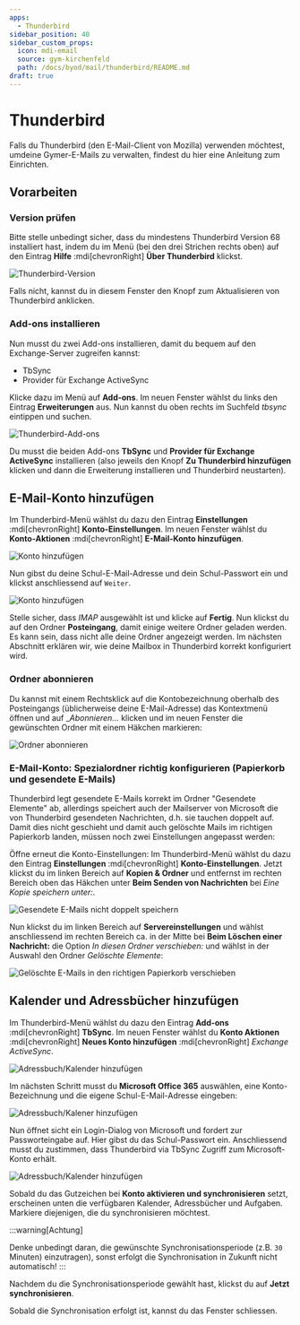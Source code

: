 ```yaml
---
apps:
  - Thunderbird
sidebar_position: 40
sidebar_custom_props:
  icon: mdi-email
  source: gym-kirchenfeld
  path: /docs/byod/mail/thunderbird/README.md
draft: true
---
```


# Thunderbird



Falls du Thunderbird (den E-Mail-Client von Mozilla) verwenden möchtest, umdeine Gymer-E-Mails zu verwalten, findest du hier eine Anleitung zum Einrichten.

## Vorarbeiten

### Version prüfen
Bitte stelle unbedingt sicher, dass du mindestens Thunderbird Version 68 installiert hast, indem du im Menü (bei den drei Strichen rechts oben) auf den Eintrag __Hilfe__ :mdi[chevronRight] __Über Thunderbird__ klickst.

![Thunderbird-Version](./tb-version.png)

Falls nicht, kannst du in diesem Fenster den Knopf zum Aktualisieren von Thunderbird anklicken.


### Add-ons installieren
Nun musst du zwei Add-ons installieren, damit du bequem auf den Exchange-Server zugreifen kannst:

- TbSync
- Provider für Exchange ActiveSync

Klicke dazu im Menü auf __Add-ons__. Im neuen Fenster wählst du links den Eintrag __Erweiterungen__ aus. Nun kannst du oben rechts im Suchfeld _tbsync_ eintippen und suchen.

![Thunderbird-Add-ons](./tb-addons.png)

Du musst die beiden Add-ons **TbSync** und **Provider für Exchange ActiveSync** installieren (also jeweils den Knopf __Zu Thunderbird hinzufügen__ klicken und dann die Erweiterung installieren und Thunderbird neustarten).


## E-Mail-Konto hinzufügen
Im Thunderbird-Menü wählst du dazu den Eintrag __Einstellungen__ :mdi[chevronRight] __Konto-Einstellungen__. Im neuen Fenster wählst du __Konto-Aktionen__ :mdi[chevronRight] __E-Mail-Konto hinzufügen__.

![Konto hinzufügen](./tb-1.png)

Nun gibst du deine Schul-E-Mail-Adresse und dein Schul-Passwort ein und klickst anschliessend auf `Weiter`.

![Konto hinzufügen](./tb-2.png)

Stelle sicher, dass _IMAP_ ausgewählt ist und klicke auf __Fertig__. Nun klickst du auf den Ordner **Posteingang**, damit einige weitere Ordner geladen werden. Es kann sein, dass nicht alle deine Ordner angezeigt werden. Im nächsten Abschnitt erklären wir, wie deine Mailbox in Thunderbird korrekt konfiguriert wird.


### Ordner abonnieren
Du kannst mit einem Rechtsklick auf die Kontobezeichnung oberhalb des Posteingangs (üblicherweise deine E-Mail-Adresse) das Kontextmenü öffnen und auf __Abonnieren…_ klicken und im neuen Fenster die gewünschten Ordner mit einem Häkchen markieren:

![Ordner abonnieren](./tb-subscribe.png)


### E-Mail-Konto: Spezialordner richtig konfigurieren (Papierkorb und gesendete E-Mails)
Thunderbird legt gesendete E-Mails korrekt im Ordner "Gesendete Elemente" ab, allerdings speichert auch der Mailserver von Microsoft die von Thunderbird gesendeten Nachrichten, d.h. sie tauchen doppelt auf. Damit dies nicht geschieht und damit auch gelöschte Mails im richtigen Papierkorb landen, müssen noch zwei Einstellungen angepasst werden:

Öffne erneut die Konto-Einstellungen: Im Thunderbird-Menü wählst du dazu den Eintrag __Einstellungen__ :mdi[chevronRight] __Konto-Einstellungen__. Jetzt klickst du im linken Bereich auf __Kopien & Ordner__ und entfernst im rechten Bereich oben das Häkchen unter **Beim Senden von Nachrichten** bei _Eine Kopie speichern unter:_.

![Gesendete E-Mails nicht doppelt speichern](./tb-sent.png)

Nun klickst du im linken Bereich auf __Servereinstellungen__ und wählst anschliessend im rechten Bereich ca. in der Mitte bei **Beim Löschen einer Nachricht:** die Option _In diesen Ordner verschieben:_ und wählst in der Auswahl den Ordner _Gelöschte Elemente_:

![Gelöschte E-Mails in den richtigen Papierkorb verschieben](./tb-trash.png)


## Kalender und Adressbücher hinzufügen
Im Thunderbird-Menü wählst du dazu den Eintrag __Add-ons__ :mdi[chevronRight] __TbSync__. Im neuen Fenster wählst du __Konto Aktionen__ :mdi[chevronRight] __Neues Konto hinzufügen__ :mdi[chevronRight] _Exchange ActiveSync_.

![Adressbuch/Kalender hinzufügen](./tbsync-1.png)

Im nächsten Schritt musst du **Microsoft Office 365** auswählen, eine Konto-Bezeichnung und die eigene Schul-E-Mail-Adresse eingeben:

![Adressbuch/Kalener hinzufügen](./tbsync-2.png)

Nun öffnet sicht ein Login-Dialog von Microsoft und fordert zur Passworteingabe auf. Hier gibst du das Schul-Passwort ein. Anschliessend musst du zustimmen, dass Thunderbird via TbSync Zugriff zum Microsoft-Konto erhält.

![Adressbuch/Kalender hinzufügen](./tbsync-3.png)

Sobald du das Gutzeichen bei **Konto aktivieren und synchronisieren** setzt, erscheinen unten die verfügbaren Kalender, Adressbücher und Aufgaben. Markiere diejenigen, die du synchronisieren möchtest.

:::warning[Achtung]

Denke unbedingt daran, die gewünschte Synchronisationsperiode (z.B. `30` Minuten) einzutragen), sonst erfolgt die Synchronisation in Zukunft nicht automatisch!
:::

Nachdem du die Synchronisationsperiode gewählt hast, klickst du auf __Jetzt synchronisieren__.

Sobald die Synchronisation erfolgt ist, kannst du das Fenster schliessen.
